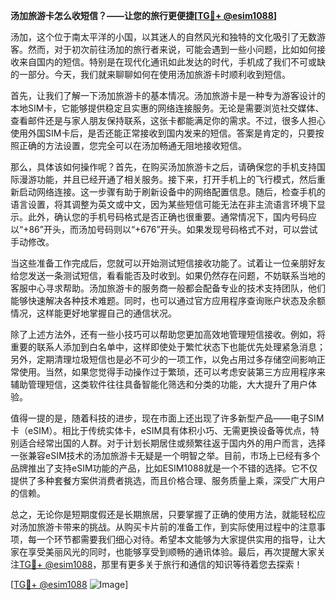 **汤加旅游卡怎么收短信？——让您的旅行更便捷[[TG💪+ @esim1088](https://t.me/s/esim1088)]**

汤加，这个位于南太平洋的小国，以其迷人的自然风光和独特的文化吸引了无数游客。然而，对于初次前往汤加的旅行者来说，可能会遇到一些小问题，比如如何接收来自国内的短信。特别是在现代化通讯如此发达的时代，手机成了我们不可或缺的一部分。今天，我们就来聊聊如何在使用汤加旅游卡时顺利收到短信。

首先，让我们了解一下汤加旅游卡的基本情况。汤加旅游卡是一种专为游客设计的本地SIM卡，它能够提供稳定且实惠的网络连接服务。无论是需要浏览社交媒体、查看邮件还是与家人朋友保持联系，这张卡都能满足你的需求。不过，很多人担心使用外国SIM卡后，是否还能正常接收到国内发来的短信。答案是肯定的，只要按照正确的方法设置，您完全可以在汤加畅通无阻地接收短信。

那么，具体该如何操作呢？首先，在购买汤加旅游卡之后，请确保您的手机支持国际漫游功能，并且已经开通了相关服务。接下来，打开手机上的飞行模式，然后重新启动网络连接。这一步骤有助于刷新设备中的网络配置信息。随后，检查手机的语言设置，将其调整为英文或中文，因为某些短信可能无法在非主流语言环境下显示。此外，确认您的手机号码格式是否正确也很重要。通常情况下，国内号码应以“+86”开头，而汤加号码则以“+676”开头。如果发现号码格式不对，可以尝试手动修改。

当这些准备工作完成后，您就可以开始测试短信接收功能了。试着让一位亲朋好友给您发送一条测试短信，看看能否及时收到。如果仍然存在问题，不妨联系当地的客服中心寻求帮助。汤加旅游卡的服务商一般都会配备专业的技术支持团队，他们能够快速解决各种技术难题。同时，也可以通过官方应用程序查询账户状态及余额情况，这样能更好地掌握自己的通信状况。

除了上述方法外，还有一些小技巧可以帮助您更加高效地管理短信接收。例如，将重要的联系人添加到白名单中，这样即使处于繁忙状态下也能优先处理紧急消息；另外，定期清理垃圾短信也是必不可少的一项工作，以免占用过多存储空间影响正常使用。当然，如果您觉得手动操作过于繁琐，还可以考虑安装第三方应用程序来辅助管理短信，这类软件往往具备智能化筛选和分类的功能，大大提升了用户体验。

值得一提的是，随着科技的进步，现在市面上还出现了许多新型产品——电子SIM卡（eSIM）。相比于传统实体卡，eSIM具有体积小巧、无需更换设备等优点，特别适合经常出国的人群。对于计划长期居住或频繁往返于国内外的用户而言，选择一张兼容eSIM技术的汤加旅游卡无疑是一个明智之举。目前，市场上已经有多个品牌推出了支持eSIM功能的产品，比如ESIM1088就是一个不错的选择。它不仅提供了多种套餐方案供消费者挑选，而且价格合理、服务质量上乘，深受广大用户的信赖。

总之，无论你是短期度假还是长期旅居，只要掌握了正确的使用方法，就能轻松应对汤加旅游卡带来的挑战。从购买卡片前的准备工作，到实际使用过程中的注意事项，每一个环节都需要我们细心对待。希望本文能够为大家提供实用的指导，让大家在享受美丽风光的同时，也能够享受到顺畅的通讯体验。最后，再次提醒大家关注[TG💪+ @esim1088](https://t.me/s/esim1088)，那里有更多关于旅行和通信的知识等待着您去探索！

[[TG💪+ @esim1088](https://t.me/s/esim1088) ![Image](https://i.postimg.cc/4NQfJmqS/Snipaste-2025-05-13-00-14-12.png)]